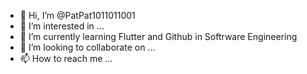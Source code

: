 - 👋 Hi, I’m @PatPat1011011001
- 👀 I’m interested in ...
- 🌱 I’m currently learning Flutter and Github in Softrware Engineering
- 💞️ I’m looking to collaborate on ...
- 📫 How to reach me ...

<!---
PatPat1011011001/PatPat1011011001 is a ✨ special ✨ repository because its `README.md` (this file) appears on your GitHub profile.
You can click the Preview link to take a look at your changes.
--->
